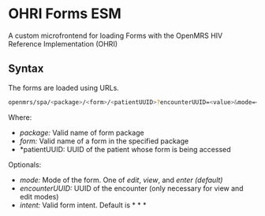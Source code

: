 # OHRI Forms ESM 

A custom microfrontend for loading Forms with the OpenMRS HIV Reference Implementation (OHRI)

## Syntax
The forms are loaded using URLs. 

```sh
openmrs/spa/<package>/<form>/<patientUUID>?encounterUUID=<value>&mode=<value>&intent=<value>
```

Where:
- *package:* Valid name of form package
- *form:* Valid name of a form in the specified package
- *patientUUID: UUID of the patient whose form is being accessed

Optionals:
- *mode:* Mode of the form. One of *edit*, *view*, and *enter (default)*
- *encounterUUID:* UUID of the encounter (only necessary for view and edit modes)
- *intent:* Valid form intent. Default is * * *
